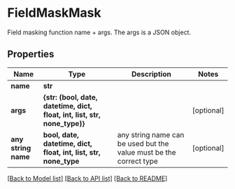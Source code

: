# FieldMaskMask

Field masking function name + args. The args is a JSON object.

## Properties
Name | Type | Description | Notes
------------ | ------------- | ------------- | -------------
**name** | **str** |  | 
**args** | **{str: (bool, date, datetime, dict, float, int, list, str, none_type)}** |  | [optional] 
**any string name** | **bool, date, datetime, dict, float, int, list, str, none_type** | any string name can be used but the value must be the correct type | [optional]

[[Back to Model list]](../README.md#documentation-for-models) [[Back to API list]](../README.md#documentation-for-api-endpoints) [[Back to README]](../README.md)



